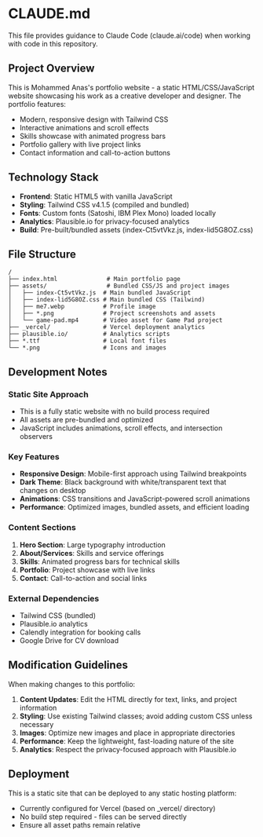 # CLAUDE.md

This file provides guidance to Claude Code (claude.ai/code) when working with code in this repository.

## Project Overview

This is Mohammed Anas's portfolio website - a static HTML/CSS/JavaScript website showcasing his work as a creative developer and designer. The portfolio features:

- Modern, responsive design with Tailwind CSS
- Interactive animations and scroll effects
- Skills showcase with animated progress bars
- Portfolio gallery with live project links
- Contact information and call-to-action buttons

## Technology Stack

- **Frontend**: Static HTML5 with vanilla JavaScript
- **Styling**: Tailwind CSS v4.1.5 (compiled and bundled)
- **Fonts**: Custom fonts (Satoshi, IBM Plex Mono) loaded locally
- **Analytics**: Plausible.io for privacy-focused analytics
- **Build**: Pre-built/bundled assets (index-Ct5vtVkz.js, index-lid5G8OZ.css)

## File Structure

```
/
├── index.html              # Main portfolio page
├── assets/                 # Bundled CSS/JS and project images
│   ├── index-Ct5vtVkz.js  # Main bundled JavaScript
│   ├── index-lid5G8OZ.css # Main bundled CSS (Tailwind)
│   ├── me7.webp           # Profile image
│   ├── *.png              # Project screenshots and assets
│   └── game-pad.mp4       # Video asset for Game Pad project
├── _vercel/               # Vercel deployment analytics
├── plausible.io/          # Analytics scripts
├── *.ttf                  # Local font files
└── *.png                  # Icons and images
```

## Development Notes

### Static Site Approach
- This is a fully static website with no build process required
- All assets are pre-bundled and optimized
- JavaScript includes animations, scroll effects, and intersection observers

### Key Features
- **Responsive Design**: Mobile-first approach using Tailwind breakpoints
- **Dark Theme**: Black background with white/transparent text that changes on desktop
- **Animations**: CSS transitions and JavaScript-powered scroll animations
- **Performance**: Optimized images, bundled assets, and efficient loading

### Content Sections
1. **Hero Section**: Large typography introduction
2. **About/Services**: Skills and service offerings
3. **Skills**: Animated progress bars for technical skills
4. **Portfolio**: Project showcase with live links
5. **Contact**: Call-to-action and social links

### External Dependencies
- Tailwind CSS (bundled)
- Plausible.io analytics
- Calendly integration for booking calls
- Google Drive for CV download

## Modification Guidelines

When making changes to this portfolio:

1. **Content Updates**: Edit the HTML directly for text, links, and project information
2. **Styling**: Use existing Tailwind classes; avoid adding custom CSS unless necessary
3. **Images**: Optimize new images and place in appropriate directories
4. **Performance**: Keep the lightweight, fast-loading nature of the site
5. **Analytics**: Respect the privacy-focused approach with Plausible.io

## Deployment

This is a static site that can be deployed to any static hosting platform:
- Currently configured for Vercel (based on _vercel/ directory)
- No build step required - files can be served directly
- Ensure all asset paths remain relative